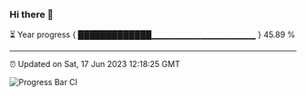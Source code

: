 ### Hi there 👋

⏳ Year progress { █████████████▁▁▁▁▁▁▁▁▁▁▁▁▁▁▁▁▁ } 45.89 %

---

⏰ Updated on Sat, 17 Jun 2023 12:18:25 GMT

![Progress Bar CI](https://github.com/liununu/liununu/workflows/Progress%20Bar%20CI/badge.svg)
